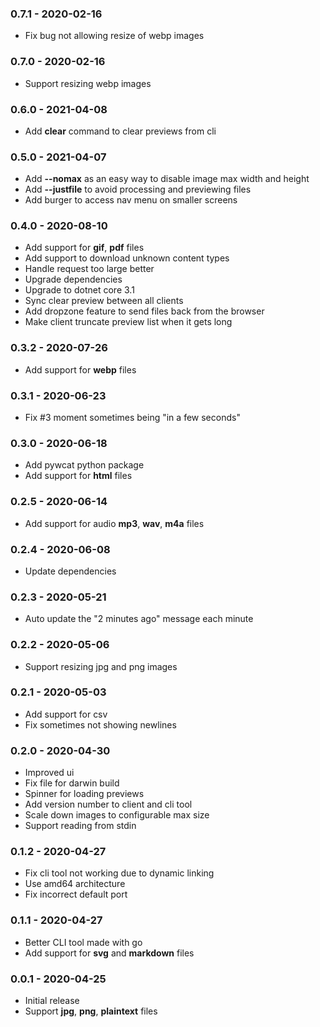 ### 0.7.1 - 2020-02-16
* Fix bug not allowing resize of webp images

### 0.7.0 - 2020-02-16
* Support resizing webp images

### 0.6.0 - 2021-04-08
* Add **clear** command to clear previews from cli

### 0.5.0 - 2021-04-07
* Add **--nomax** as an easy way to disable image max width and height
* Add **--justfile** to avoid processing and previewing files
* Add burger to access nav menu on smaller screens

### 0.4.0 - 2020-08-10
* Add support for **gif**, **pdf** files
* Add support to download unknown content types
* Handle request too large better
* Upgrade dependencies
* Upgrade to dotnet core 3.1
* Sync clear preview between all clients
* Add dropzone feature to send files back from the browser
* Make client truncate preview list when it gets long

### 0.3.2 - 2020-07-26
* Add support for **webp** files

### 0.3.1 - 2020-06-23
* Fix #3 moment sometimes being "in a few seconds"

### 0.3.0 - 2020-06-18
* Add pywcat python package
* Add support for **html** files

### 0.2.5 - 2020-06-14
* Add support for audio **mp3**, **wav**, **m4a** files

### 0.2.4 - 2020-06-08
* Update dependencies

### 0.2.3 - 2020-05-21
* Auto update the "2 minutes ago" message each minute

### 0.2.2 - 2020-05-06
* Support resizing jpg and png images

### 0.2.1 - 2020-05-03
* Add support for csv
* Fix sometimes not showing newlines

### 0.2.0 - 2020-04-30
* Improved ui
* Fix file for darwin build
* Spinner for loading previews
* Add version number to client and cli tool
* Scale down images to configurable max size
* Support reading from stdin

### 0.1.2 - 2020-04-27
* Fix cli tool not working due to dynamic linking
* Use amd64 architecture
* Fix incorrect default port

### 0.1.1 - 2020-04-27
* Better CLI tool made with go
* Add support for **svg** and **markdown** files

### 0.0.1 - 2020-04-25
* Initial release
* Support **jpg**, **png**, **plaintext** files